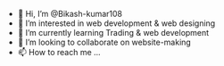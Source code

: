 - 👋 Hi, I’m @Bikash-kumar108
- 👀 I’m interested in web development & web designing
- 🌱 I’m currently learning Trading & web development
- 💞️ I’m looking to collaborate on website-making
- 📫 How to reach me ...

<!---
Bikash-kumar108/Bikash-kumar108 is a ✨ special ✨ repository because its `README.md` (this file) appears on your GitHub profile.
You can click the Preview link to take a look at your changes.
--->
